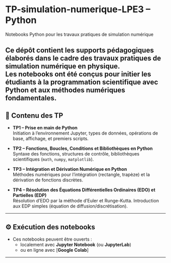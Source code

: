 # TP-simulation-numerique-LPE3 – Python
Notebooks Python pour les travaux pratiques de simulation numérique

Ce dépôt contient les supports pédagogiques élaborés dans le cadre des travaux pratiques de simulation numérique en physique.  
Les notebooks ont été conçus pour initier les étudiants à la programmation scientifique avec Python et aux méthodes numériques fondamentales.
---

## 📘 Contenu des TP

- **TP1 – Prise en main de Python**  
  Initiation à l’environnement Jupyter, types de données, opérations de base, affichage, et premiers scripts.

- **TP2 – Fonctions, Boucles, Conditions et Bibliothèques en Python**  
  Syntaxe des fonctions, structures de contrôle, bibliothèques scientifiques (`math`, `numpy`, `matplotlib`).

- **TP3 – Intégration et Dérivation Numérique en Python**  
  Méthodes numériques pour l’intégration (rectangle, trapèze) et la dérivation de fonctions discrètes.

- **TP4 – Résolution des Équations Différentielles Ordinaires (EDO) et Partielles (EDP)**  
  Résolution d’EDO par la méthode d’Euler et Runge-Kutta. Introduction aux EDP simples (équation de diffusion/discrétisation).

---
## ⚙️ Exécution des notebooks

- Ces notebooks peuvent être ouverts :
  - localement avec **Jupyter Notebook** (ou **JupyterLab**)
  - ou en ligne avec [**Google Colab**]

---
